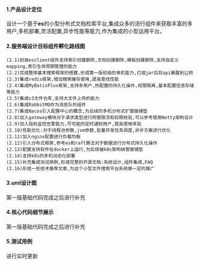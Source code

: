 #### **1.产品设计定位**

设计一个基于**es**的小型分布式文档检索平台,集成众多的流行组件来获取丰富的多用户,多机部署,灵活配置,异步性能等能力,作为集成的小型运用平台。

#### **2.服务端设计目标组件孵化路线图**

```shell
(2.1)封装esclient组件支持索引创建删除,文档创建删除,模板创建删除,支持自定义mapping,索引生命周期管理的能力
(2.2)完成整体基本搜索框架的搭建,形成第一版初级的单机能力,打成jar后将api暴露到公网
(2.3)集成redis框架,增加搜索缓存使用,提高查找性能
(2.4)集成MyBatisPlus框架,支持多用户,热配置的持久化操作,权限隔离,基本配置信息存储等能力
(2.5)集成s3文件仓库,支持大文件上传的能力
(2.6)集成RabbitMQ作为消息队列组件
(2.7)集成Nacos引入配置中心的概念,为后续的多机分布式扩展做铺垫
(2.8)加入gateway模块对于请求类型进行网管限流和权限校验,可以参考使用Netty架构设计
(2.9)加入指标监控告警能力,尽可能的定时通知用户,提高使用体验
(2.10)性能优化:对于线程池参数,jvm参数,批量并发任务调度,异步方案进行优化
(2.11)加入nginx配置进行负载均衡
(2.12)引入分布式框架,参考es和raft算法对于数据进行分布式持久化操作
(2.13)配置支持软件在docker上运行,为后续被k8s架构纳管做铺垫
(2.14)支持k8s的多机动态化部署
(2.15)补充集成测试用例,形成完整的开源文档:系统设计,组件集成,FAQ
(2.16)形成一些技术推荐文章,为这个小型文件搜索平台系统做一定的推广
```

#### **3.uml设计图**

第一版基础代码完成之后进行补充

#### **4.核心代码细节展示**

第一版基础代码完成之后进行补充

#### 5.测试用例

进行实时更新